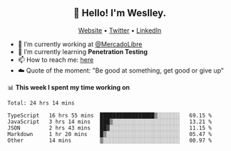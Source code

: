 <h2 align="center">👋 Hello! I'm Weslley.</h2>
<p align="center">
  <a href="http://weslleyneri.com.br">Website</a> •
  <a href="https://twitter.com/Weslley_Neri">Twitter</a> •
  <a href="https://www.linkedin.com/in/weslley-neri-3658908b">LinkedIn</a>
</p>


- 🔭 I’m currently working at [@MercadoLibre](https://github.com/mercadolibre)
- 🌱 I’m currently learning **Penetration Testing**
- 📫 How to reach me: [here](mailto:weslley39@gmail.com)
- ☁️ Quote of the moment: "Be good at something, get good or give up"

📊 **This week I spent my time working on**
<!--START_SECTION:waka-->
```text
Total: 24 hrs 14 mins

TypeScript   16 hrs 55 mins  █████████████████▒░░░░░░░   69.15 % 
JavaScript   3 hrs 14 mins   ███▒░░░░░░░░░░░░░░░░░░░░░   13.21 % 
JSON         2 hrs 43 mins   ██▓░░░░░░░░░░░░░░░░░░░░░░   11.15 % 
Markdown     1 hr 20 mins    █▒░░░░░░░░░░░░░░░░░░░░░░░   05.47 % 
Other        14 mins         ▒░░░░░░░░░░░░░░░░░░░░░░░░   00.97 % 
```
<!--END_SECTION:waka-->

<!-- Inspired by https://github.com/gruselhaus/gruselhaus -->